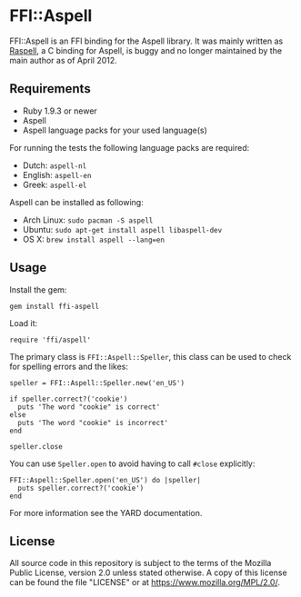 # FFI::Aspell

FFI::Aspell is an FFI binding for the Aspell library. It was mainly written as
[Raspell][raspell], a C binding for Aspell, is buggy and no longer maintained by
the main author as of April 2012.

## Requirements

* Ruby 1.9.3 or newer
* Aspell
* Aspell language packs for your used language(s)

For running the tests the following language packs are required:

* Dutch: `aspell-nl`
* English: `aspell-en`
* Greek: `aspell-el`

Aspell can be installed as following:

* Arch Linux: `sudo pacman -S aspell`
* Ubuntu: `sudo apt-get install aspell libaspell-dev`
* OS X: `brew install aspell --lang=en`

## Usage

Install the gem:

    gem install ffi-aspell

Load it:

    require 'ffi/aspell'

The primary class is `FFI::Aspell::Speller`, this class can be used to check for
spelling errors and the likes:

    speller = FFI::Aspell::Speller.new('en_US')

    if speller.correct?('cookie')
      puts 'The word "cookie" is correct'
    else
      puts 'The word "cookie" is incorrect'
    end

    speller.close

You can use `Speller.open` to avoid having to call `#close` explicitly:

    FFI::Aspell::Speller.open('en_US') do |speller|
      puts speller.correct?('cookie')
    end

For more information see the YARD documentation.

## License

All source code in this repository is subject to the terms of the Mozilla Public
License, version 2.0 unless stated otherwise. A copy of this license can be
found the file "LICENSE" or at <https://www.mozilla.org/MPL/2.0/>.

[raspell]: https://github.com/evan/raspell
